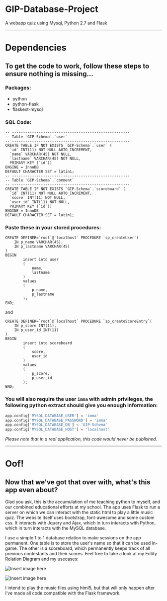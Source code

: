 # GIP-Database-Project
A webapp quiz using Mysql, Python 2.7 and Flask

- - -

# Dependencies

## To get the code to work, follow these steps to ensure nothing is missing...

### Packages:

- python
- python-flask
- flaskext-mysql

### SQL Code:

```mysql
-- -----------------------------------------------------
-- Table `GIP-Schema`.`user`
-- -----------------------------------------------------
CREATE TABLE IF NOT EXISTS `GIP-Schema`.`user` (
  `id` INT(11) NOT NULL AUTO_INCREMENT,
  `name` VARCHAR(45) NOT NULL,
  `lastname` VARCHAR(45) NOT NULL,
  PRIMARY KEY (`id`))
ENGINE = InnoDB
DEFAULT CHARACTER SET = latin1;
-- -----------------------------------------------------
-- Table `GIP-Schema`.`comment`
-- -----------------------------------------------------
CREATE TABLE IF NOT EXISTS `GIP-Schema`.`scoreboard` (
  `id` INT(11) NOT NULL AUTO_INCREMENT,
  `score` INT(11) NOT NULL,
  `user_id` INT(11) NOT NULL,
  PRIMARY KEY (`id`))
ENGINE = InnoDB
DEFAULT CHARACTER SET = latin1;

```

### Paste these in your stored procedures:

```mysql
CREATE DEFINER=`root`@`localhost` PROCEDURE `sp_createUser`(
    IN p_name VARCHAR(45),
    IN p_lastname VARCHAR(45)
)
BEGIN
        insert into user
        (
            name,
            lastname
        )
        values
        (
            p_name,
            p_lastname
        );
END;
```

and

```mysql
CREATE DEFINER=`root`@`localhost` PROCEDURE `sp_createScoreEntry`(
    IN p_score INT(11),
    IN p_user_id INT(11)
)
BEGIN
        insert into scoreboard
        (
            score,
            user_id
        )
        values
        (
            p_score,
            p_user_id
        );
END;
```

### You will also require the user `imma` with admin privileges, the following python extract should give you enough information:

```python
app.config['MYSQL_DATABASE_USER'] = 'imma'
app.config['MYSQL_DATABASE_PASSWORD'] = 'imma'
app.config['MYSQL_DATABASE_DB'] = 'GIP-Schema'
app.config['MYSQL_DATABASE_HOST'] = 'localhost'
```

*Please note that in a real application, this code would never be published.*

- - -

# Oof!

## Now that we've got that over with, what's this app even about?

Glad you ask, this is the accumulation of me teaching python to myself, and our combined educational efforts at my school. The app uses Flask to run a server on which we can interact with the static html to play a little music quiz.
The website itself uses bootstrap, font-awesome and some custom css. It interacts with Jquery and Ajax, which in turn interacts with Python, which in turn interacts with the MySQL database.

I use a simple 1 to 1 database relation to make sessions on the app permanent. One table is to store the user's name so that it can be used in-game. The other is a scoreboard, which permanently keeps track of all previous contestants and their scores.
Feel free to take a look at my Entity Relation Diagram and my usecases:

![Insert image here](#)

![Insert image here](#)

I intend to play the music files using html5, but that will only happen after i've made all code compatible with the Flask framework.
